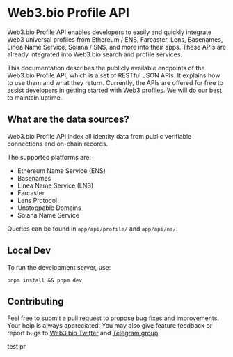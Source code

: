 # Web3.bio Profile API

Web3.bio Profile API enables developers to easily and quickly integrate Web3 universal profiles from Ethereum / ENS, Farcaster, Lens, Basenames, Linea Name Service, Solana / SNS, and more into their apps. These APIs are already integrated into Web3.bio search and profile services.

This documentation describes the publicly available endpoints of the Web3.bio Profile API, which is a set of RESTful JSON APIs. It explains how to use them and what they return. Currently, the APIs are offered for free to assist developers in getting started with Web3 profiles. We will do our best to maintain uptime.

## What are the data sources?

Web3.bio Profile API index all identity data from public verifiable connections and on-chain records.

The supported platforms are:

- Ethereum Name Service (ENS)
- Basenames
- Linea Name Service (LNS)
- Farcaster
- Lens Protocol
- Unstoppable Domains
- Solana Name Service

Queries can be found in `app/api/profile/` and `app/api/ns/`.

## Local Dev

To run the development server, use:

```
pnpm install && pnpm dev
```

## Contributing

Feel free to submit a pull request to propose bug fixes and improvements. Your help is always appreciated. You may also give feature feedback or report bugs to [Web3.bio Twitter](https://x.com/web3bio) and [Telegram group](https://t.me/web3dotbio).


test pr
